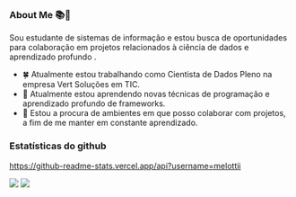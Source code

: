
### About Me 📚👀
Sou estudante de sistemas de informação e estou busca de oportunidades para colaboração em projetos relacionados à ciência de dados e aprendizado profundo . 
- 🍀 Atualmente estou trabalhando como Cientista de Dados Pleno na empresa Vert Soluções em TIC.
- 🧠 Atualmente estou aprendendo novas técnicas de programação e aprendizado profundo de frameworks. 
- 🤝 Estou a procura de ambientes em que posso colaborar com projetos, a fim de me manter em constante aprendizado. 

### Estatísticas do github 
  https://github-readme-stats.vercel.app/api?username=melottii 


[<img src = "https://img.shields.io/badge/linkedin-%230077B5.svg?&style=for-the-badge&logo=linkedin&logoColor=white" />](https://www.linkedin.com/in/matheusmelotti/) 
[<img src = "https://img.shields.io/badge/instagram-%23E4405F.svg?&style=for-the-badge&logo=instagram&logoColor=white">](https://www.instagram.com/matheus.melotti/) 
